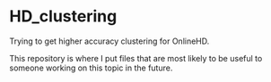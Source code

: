 # HD_clustering
Trying to get higher accuracy clustering for OnlineHD.

This repository is where I put files that are most likely to be useful to someone working on this topic in the future.  
